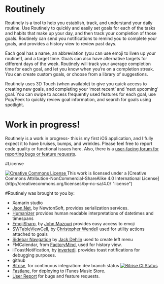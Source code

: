 # Routinely

Routinely is a tool to help you establish, track, and understand your daily routine. Use Routinely to quickly and easily set goals for each of the tasks and habits that make up your day, and then track your completion of those goals. Routinely can send you notifications to remind you to complete your goals, and provides a history view to review past days. 

Each goal has a name, an abbreviation (you can use emoji to liven up your routine!), and a target time. Goals can also have alternative targets for different days of the week. Routinely will track your average completion time for each goal, and let you know when you’re on a completion streak. You can create custom goals, or choose from a library of suggestions. 

Routinely uses 3D Touch (when available) to give you quick access to creating new goals, and completing your ‘most recent’ and ‘next upcoming’ goal. You can swipe to access frequently used features for each goal, use Pop/Peek to quickly review goal information, and search for goals using spotlight.

# Work in progress!

Routinely is a work in progress-  this is my first iOS application, and I fully expect it to have bruises, bumps, and wrinkles.  Please feel free to report code quality or functional issues here. Also, there is a [user-facing forum for reporting bugs or feature requests](https://feedback.userreport.com/53185834-9060-4b7d-a0b4-bd811e5a2a6e#ideas/popular).


#License

<a rel="license" href="http://creativecommons.org/licenses/by-nc-sa/4.0/">
<img alt="Creative Commons License" style="border-width:0"
src="https://i.creativecommons.org/l/by-nc-sa/4.0/88x31.png" />
</a>
This work is licensed under a 
[Creative Commons Attribution-NonCommercial-ShareAlike 4.0 International License]
(http://creativecommons.org/licenses/by-nc-sa/4.0/ "license")






#Routinely was brought to you by:

* Xamarin studio
* [Json.Net](http://www.newtonsoft.com/json), by NewtonSoft, provides serialization services.
* [Humanizer](http://humanizr.net/) provides human readable interpretations of datetimes and timespans
* [EmojiSharp](https://github.com/jmazouri/EmojiSharp), by [John Mazouri](https://github.com/jmazouri) provides easy access to emoji
* [SWTableViewCell](https://github.com/CEWendel/SWTableViewCell), by [Christopher Wendell](https://github.com/CEWendel) used for utility actions attached to goals
* [Sidebar Navigation](https://github.com/jdehlin/Xamarin-Sidebar) by [Jack Dehlin](https://github.com/jdehlin) used to create left menu
* FMCalendar, from [FactoryMind](https://www.factorymind.com/en-ww/default.aspx), used for history view.
* iiToastNotification, by [invertedi](http://www.invertedi.com/). provides toast notifications for debugging purposes.
* github
* [Bitrise](https://www.bitrise.io/), for continuous integration: dev branch status [![Bitrise CI Status](https://www.bitrise.io/app/b4f3376780ee1cc4.svg?token=dfzFsSGf2IwN4X_SXwecOA)](https://www.bitrise.io/app/b4f3376780ee1cc4)
* [Fastlane](https://fastlane.tools/), for deploying to iTunes Music Store.
* [User Report](http://www.userreport.com) for bugs and feature requests.
